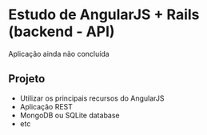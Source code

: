 # Estudo de AngularJS + Rails (backend - API)

Aplicação ainda não concluída

## Projeto

- Utilizar os principais recursos do AngularJS
- Aplicação REST
- MongoDB ou SQLite database
- etc
